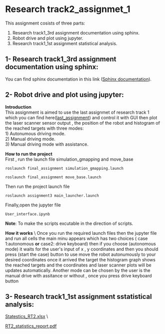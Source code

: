 # Research track2_assignmet_1
This assignment cosists of three parts: 
  1) Research track1_3rd assignment documentation using sphinx.
  2) Robot drive and plot using jupyter.
  3) Research track1_1st assignment statistical analysis.
## 1- Research track1_3rd assignment documentation using sphinx:
  You can find sphinx documentation in this link ([Sphinx documentation](https://husseinfd97.github.io/RT2_assignmet_1/)).
## 2- Robot drive and plot using jupyter:
  **Introduction**\
    This assignment is aimed to use the last assignmet of research track 1 which you can find here([last_assignment](https://github.com/husseinfd97/RT_assignment3.git/)) and control it with GUI then plot the laser scanner sensor output , the position of the robot and histogram of the reached targets with three modes:\
    1) Autonumous driving mode.\
    2) Manual driving mode.\
    3) Manual driving mode with assistance.
    
  **How to run the project**  \
  First , run the launch file simulation_gmapping and move_base

```
roslaunch final_assignment simulation_gmapping.launch
```
```
roslaunch final_assignment move_base.launch
```

Then run the project launch file
```
roslaunch assignment3 main_launcher.launch
```
    
Finally,open the jupyter file
```
User_interface.ipynb
```
    
  **Note**:
To make the scripts excutable in the direction of scripts. 


**How it works** \ 
Once you run the required launch files then the jupyter file and run all cells the main minu appears which has two choices ( case 1:autonomous **or** case2: drive keyboard) then if you choose (autonomous mode)  it waits for the user's input of x , y coordinates and then you should press (start the case) button to use move the robot autonumously to your desired coordinates once it arrived the target the histogram graph shows the reached targets and the coordinates and laser scanner plots will be updates automatically. 
Another mode can be chosen by the user is the manual drive with assitance or without , once you press drive keyboard button 

## 3- Research track1_1st assignment sstatistical analysis:
  
  
[Statestics_RT2.xlsx](https://github.com/husseinfd97/RT2_assignmet_1/files/8804885/Statestics_RT2.xlsx)  \

[RT2_statistics_report.pdf](https://github.com/husseinfd97/RT2_assignmet_1/files/8804891/RT2_statistics_report.pdf)


   

      
